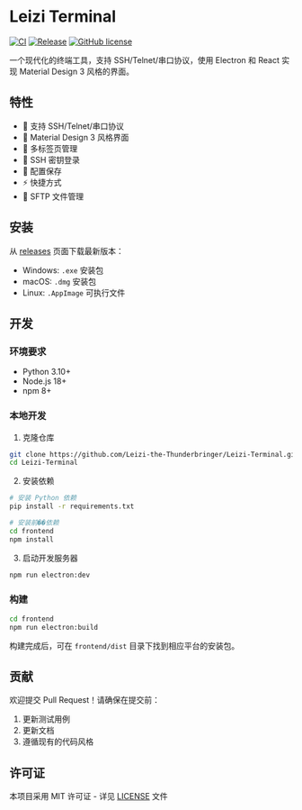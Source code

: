 # Leizi Terminal

[![CI](https://github.com/Leizi-the-Thunderbringer/Leizi-Terminal/actions/workflows/ci.yml/badge.svg)](https://github.com/Leizi-the-Thunderbringer/Leizi-Terminal/actions/workflows/ci.yml)
[![Release](https://github.com/Leizi-the-Thunderbringer/Leizi-Terminal/actions/workflows/release.yml/badge.svg)](https://github.com/Leizi-the-Thunderbringer/Leizi-Terminal/actions/workflows/release.yml)
[![GitHub license](https://img.shields.io/github/license/Leizi-the-Thunderbringer/Leizi-Terminal)](https://github.com/Leizi-the-Thunderbringer/Leizi-Terminal/blob/main/LICENSE)

一个现代化的终端工具，支持 SSH/Telnet/串口协议，使用 Electron 和 React 实现 Material Design 3 风格的界面。

## 特性

- 🚀 支持 SSH/Telnet/串口协议
- 🎨 Material Design 3 风格界面
- 📑 多标签页管理
- 🔑 SSH 密钥登录
- 💾 配置保存
- ⚡ 快捷方式
- 📁 SFTP 文件管理

## 安装

从 [releases](https://github.com/Leizi-the-Thunderbringer/Leizi-Terminal/releases) 页面下载最新版本：

- Windows: `.exe` 安装包
- macOS: `.dmg` 安装包
- Linux: `.AppImage` 可执行文件

## 开发

### 环境要求

- Python 3.10+
- Node.js 18+
- npm 8+

### 本地开发

1. 克隆仓库
```bash
git clone https://github.com/Leizi-the-Thunderbringer/Leizi-Terminal.git
cd Leizi-Terminal
```

2. 安装依赖
```bash
# 安装 Python 依赖
pip install -r requirements.txt

# 安装前��依赖
cd frontend
npm install
```

3. 启动开发服务器
```bash
npm run electron:dev
```

### 构建

```bash
cd frontend
npm run electron:build
```

构建完成后，可在 `frontend/dist` 目录下找到相应平台的安装包。

## 贡献

欢迎提交 Pull Request！请确保在提交前：

1. 更新测试用例
2. 更新文档
3. 遵循现有的代码风格

## 许可证

本项目采用 MIT 许可证 - 详见 [LICENSE](LICENSE) 文件
